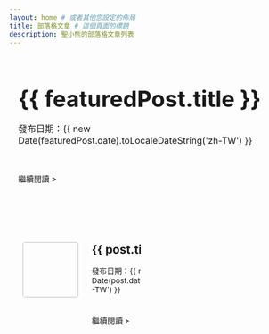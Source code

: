 ```yaml
---
layout: home # 或者其他您設定的佈局
title: 部落格文章 # 這個頁面的標題
description: 聖小熊的部落格文章列表
---
```


<script setup>
import { useData } from 'vitepress'
// 從 data 載入 posts 數據
import { data as posts } from '../.vitepress/theme/posts.data.ts'

const { site } = useData()

// 確保文章已經按日期排序 (posts.data.ts 應該已經做了)
// 取得最新的一篇文章作為主打文章
const featuredPost = posts[0]

// 取得其餘的文章
const otherPosts = posts.slice(1)
</script>

<div class="blog-home">
  <div v-if="featuredPost" class="featured-post">
    <a :href="featuredPost.url" class="featured-post-link">
      <img :src="featuredPost.image" :alt="featuredPost.title" class="featured-post-image" />
      <div class="featured-post-content">
        <h1 class="featured-post-title">{{ featuredPost.title }}</h1>
        <p class="featured-post-date">發布日期：{{ new Date(featuredPost.date).toLocaleDateString('zh-TW') }}</p>
        <div class="featured-post-excerpt" v-html="featuredPost.excerpt"></div>
        <span class="read-more">繼續閱讀 &gt;</span>
      </div>
    </a>
  </div>

  <div class="other-posts-grid">
    <div v-for="post in otherPosts" :key="post.url" class="post-item">
      <a :href="post.url" class="post-item-link">
        <div class="post-thumbnail-wrapper">
          <img :src="post.image" :alt="post.title" class="post-thumbnail" />
        </div>
        <div class="post-info">
          <h2 class="post-title">{{ post.title }}</h2>
          <p class="post-date">發布日期：{{ new Date(post.date).toLocaleDateString('zh-TW') }}</p>
          <div class="post-excerpt" v-html="post.excerpt"></div>
          <span class="read-more">繼續閱讀 &gt;</span>
        </div>
      </a>
    </div>
  </div>
</div>

<style scoped>
/* 部落格首頁的整體容器 */
.blog-home {
  max-width: 960px; /* 根據您的網站版面調整最大寬度 */
  margin: 0 auto;
  padding: 2rem 0;
}

/* 主打文章樣式 */
.featured-post {
  margin-bottom: 3rem; /* 與下方文章列表的間距 */
  border-bottom: 1px dashed var(--vp-c-divider); /* 底部虛線分隔 */
  padding-bottom: 2rem; /* 內容與虛線間距 */
}
.featured-post-link {
  display: block; /* 讓整個區塊可點擊 */
  text-decoration: none;
  color: inherit; /* 繼承文字顏色 */
}
.featured-post-image {
  width: 100%; /* 圖片佔滿寬度 */
  max-height: 300px; /* 主打圖片最大高度 */
  object-fit: cover; /* 圖片裁切方式，確保填滿 */
  border-radius: 8px; /* 圓角 */
  margin-bottom: 1.5rem; /* 圖片下方間距 */
}
.featured-post-content {
  padding: 0 1rem; /* 內文左右內距 */
}
.featured-post-title {
  font-size: 2.5rem; /* 主打文章標題較大 */
  line-height: 1.2;
  margin-top: 0;
  margin-bottom: 0.8rem;
  color: var(--vp-c-text-1);
}
.featured-post-date {
  color: var(--vp-c-text-2);
  font-size: 1rem;
  margin-bottom: 1rem;
}
.featured-post-excerpt {
  color: var(--vp-c-text-2);
  line-height: 1.6;
  font-size: 1.1rem;
  margin-bottom: 1.5rem;
  display: -webkit-box; /* 限制摘要行數 */
  -webkit-line-clamp: 4; /* 最多顯示4行 */
  -webkit-box-orient: vertical;
  overflow: hidden;
  text-overflow: ellipsis;
}

/* 其他文章網格佈局 */
.other-posts-grid {
  display: grid;
  grid-template-columns: 1fr; /* 預設手機版單欄 */
  gap: 2rem; /* 文章間距 */
}

/* 當螢幕寬度大於 768px 時，改為兩欄 */
@media (min-width: 768px) {
  .other-posts-grid {
    grid-template-columns: 1fr 1fr; /* 兩欄佈局 */
  }
}

.post-item {
  border: 1px solid var(--vp-c-divider); /* 卡片邊框 */
  border-radius: 8px;
  overflow: hidden;
  transition: transform 0.2s ease-in-out; /* 懸停動畫 */
}
.post-item:hover {
  transform: translateY(-5px); /* 懸停時輕微上浮 */
}
.post-item-link {
  display: flex; /* 圖片和文字並排 */
  align-items: flex-start; /* 文字內容頂部對齊 */
  padding: 1.5rem; /* 卡片內部間距 */
  text-decoration: none;
  color: inherit;
  height: 100%; /* 確保連結佔滿卡片高度 */
}
.post-thumbnail-wrapper {
  flex-shrink: 0; /* 圖片不縮小 */
  width: 100px; /* 縮圖固定寬度 */
  height: 100px; /* 縮圖固定高度 */
  margin-right: 1.5rem; /* 圖片右側間距 */
  border-radius: 4px;
  overflow: hidden;
}
.post-thumbnail {
  width: 100%;
  height: 100%;
  object-fit: cover; /* 縮圖裁切方式 */
}
.post-info {
  flex-grow: 1; /* 文字內容佔據剩餘空間 */
}
.post-title {
  font-size: 1.3rem; /* 其他文章標題大小 */
  line-height: 1.3;
  margin-top: 0;
  margin-bottom: 0.5rem;
  color: var(--vp-c-text-1);
}
.post-date {
  color: var(--vp-c-text-2);
  font-size: 0.85rem;
  margin-bottom: 0.8rem;
}
.post-excerpt {
  color: var(--vp-c-text-2);
  line-height: 1.5;
  font-size: 0.95rem;
  margin-bottom: 1rem;
  display: -webkit-box; /* 多行文字省略 */
  -webkit-line-clamp: 3; /* 限制摘要顯示3行 */
  -webkit-box-orient: vertical;
  overflow: hidden;
  text-overflow: ellipsis;
}
.read-more {
  display: inline-block;
  color: var(--vp-c-brand-1); /* 使用品牌色作為連結顏色 */
  font-weight: 500;
  margin-top: 0.5rem;
}
.read-more:hover {
  text-decoration: underline; /* 懸停時加底線 */
}

/* 手機版調整 */
@media (max-width: 767px) {
  .post-item-link {
    flex-direction: column; /* 手機版圖片和文字垂直堆疊 */
    align-items: center;
    text-align: center;
  }
  .post-thumbnail-wrapper {
    margin-right: 0;
    margin-bottom: 1rem; /* 圖片下方間距 */
  }
  .post-title {
    font-size: 1.5rem; /* 手機版標題稍微大一點 */
  }
}
</style>
